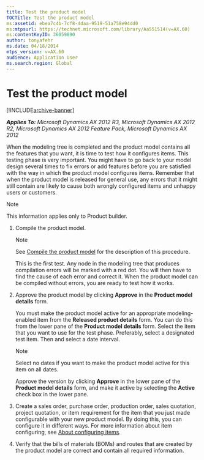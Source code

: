 ```yaml
---
title: Test the product model
TOCTitle: Test the product model
ms:assetid: ebea7c4b-7cf8-4daa-9519-51a758e94dd0
ms:mtpsurl: https://technet.microsoft.com/library/Aa551514(v=AX.60)
ms:contentKeyID: 36059890
author: tonyafehr
ms.date: 04/18/2014
mtps_version: v=AX.60
audience: Application User
ms.search.region: Global
---
```


# Test the product model 


[!INCLUDE[archive-banner](includes/archive-banner.md)]


_**Applies To:** Microsoft Dynamics AX 2012 R3, Microsoft Dynamics AX 2012 R2, Microsoft Dynamics AX 2012 Feature Pack, Microsoft Dynamics AX 2012_

When the modeling tree is completed and the product model contains all the features that you want, it is time to test how it configures items. This testing phase is very important. You might have to go back to your model design several times to fix errors or add features before you are satisfied with the way in which the product model configures items. Remember that when the product model is released for general use, any errors that it might still contain are likely to cause both wrongly configured items and unhappy users or customers.


> [!NOTE]
> <P>This information applies only to Product builder.</P>



1.  Compile the product model.
    

    > [!NOTE]
    > <P>See <A href="compile-the-product-model.md">Compile the product model</A> for the description of this procedure.</P>

    
    This is the first test. Any node in the modeling tree that produces compilation errors will be marked with a red dot. You will then have to find the cause of each error and correct it. When the product model can be compiled without errors, you are ready to test how it works.

2.  Approve the product model by clicking **Approve** in the **Product model details** form.
    
    You must make the product model active for an appropriate modeling-enabled item from the **Released product details** form. You can do this from the lower pane of the **Product model details** form. Select the item that you want to use for the test phase. Preferably, select a designated test item. Then and select a date interval.
    

    > [!NOTE]
    > <P>Select no dates if you want to make the product model active for this item on all dates.</P>

    
    Approve the version by clicking **Approve** in the lower pane of the **Product model details** form, and make it active by selecting the **Active** check box in the lower pane.

3.  Create a sales order, purchase order, production order, sales quotation, project quotation, or item requirement for the item that you just made configurable with your new product model. By doing this, you can configure it in different ways. For more information about item configuring, see [About configuring items](about-configuring-items.md).

4.  Verify that the bills of materials (BOMs) and routes that are created by the product model are correct and contain all required information.

  


